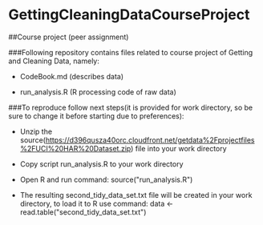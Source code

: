 # GettingCleaningDataCourseProject

##Course project (peer assignment)

###Following repository contains files related to course project of Getting and Cleaning Data, namely:

* CodeBook.md (describes data)

* run_analysis.R (R processing code of raw data)

###To reproduce follow next steps(it is provided for work directory, so be sure to change it before starting due to preferences):

* Unzip the source(https://d396qusza40orc.cloudfront.net/getdata%2Fprojectfiles%2FUCI%20HAR%20Dataset.zip) file into your work directory

* Copy script run_analysis.R to your work directory

* Open R and run command: source("run_analysis.R")

* The resulting second_tidy_data_set.txt file will be created in your work directory, to load it to R use command: data <- read.table("second_tidy_data_set.txt")
